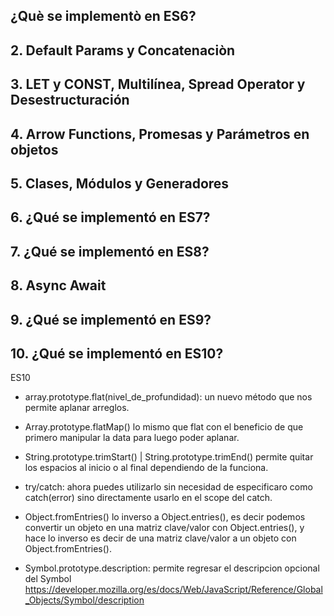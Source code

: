 ## ¿Què se implementò en ES6?

## 2. Default Params y Concatenaciòn

## 3. LET y CONST, Multilínea, Spread Operator y Desestructuración

## 4. Arrow Functions, Promesas y Parámetros en objetos  

## 5. Clases, Módulos y Generadores

## 6. ¿Qué se implementó en ES7?

## 7. ¿Qué se implementó en ES8?

## 8. Async Await

## 9. ¿Qué se implementó en ES9?

## 10. ¿Qué se implementó en ES10?

ES10

- array.prototype.flat(nivel_de_profundidad): un nuevo método que nos permite aplanar arreglos.

- Array.prototype.flatMap() lo mismo que flat con el beneficio de que primero manipular la data para luego poder aplanar.

- String.prototype.trimStart() | String.prototype.trimEnd() permite quitar los espacios al inicio o al final dependiendo de la funciona.

- try/catch: ahora puedes utilizarlo sin necesidad de especificaro como catch(error) sino directamente usarlo en el scope del catch.

- Object.fromEntries() lo inverso a Object.entries(), es decir podemos convertir un objeto en una matriz clave/valor con Object.entries(), y hace lo inverso es decir de una matriz clave/valor a un objeto con Object.fromEntries().

- Symbol.prototype.description: permite regresar el descripcion opcional del Symbol
https://developer.mozilla.org/es/docs/Web/JavaScript/Reference/Global_Objects/Symbol/description

